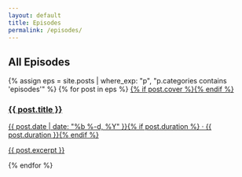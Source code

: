 ```yaml
---
layout: default
title: Episodes
permalink: /episodes/
---
```


<section class="grid">
  <div class="wrap">
    <h2 class="section-title">All Episodes</h2>
    <div class="cards">
      {% assign eps = site.posts | where_exp: "p", "p.categories contains 'episodes'" %}
      {% for post in eps %}
        <a class="card" href="{{ post.url | relative_url }}">
          {% if post.cover %}<img src="{{ post.cover }}" alt="">{% endif %}
          <div class="card-body">
            <h3>{{ post.title }}</h3>
            <p class="muted">{{ post.date | date: "%b %-d, %Y" }}{% if post.duration %} · {{ post.duration }}{% endif %}</p>
            <p class="line-clamp">{{ post.excerpt }}</p>
          </div>
        </a>
      {% endfor %}
    </div>
  </div>
</section>
